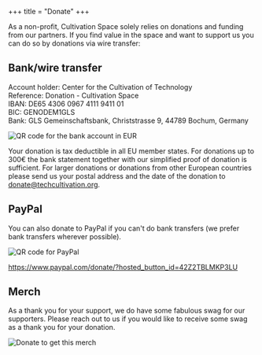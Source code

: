 +++
title = "Donate"
+++

As a non-profit, Cultivation Space solely relies on donations and funding from our partners. If you find value in the space and want to support us you can do so by donations via wire transfer:

## Bank/wire transfer

Account holder: Center for the Cultivation of Technology\
Reference: Donation - Cultivation Space\
IBAN: DE65 4306 0967 4111 9411 01\
BIC: GENODEM1GLS\
Bank: GLS Gemeinschaftsbank, Christstrasse 9, 44789 Bochum, Germany

![QR code for the bank account in EUR](/img/qr.png)

Your donation is tax deductible in all EU member states. For donations up to 300€ the bank statement together with our simplified proof of donation is sufficient. For larger donations or donations from other European countries please send us your postal address and the date of the donation to donate@techcultivation.org.

## PayPal

You can also donate to PayPal if you can't do bank transfers (we prefer bank transfers wherever possible).

![QR code for PayPal](/img/paypal.png)

https://www.paypal.com/donate/?hosted_button_id=42Z2TBLMKP3LU

## Merch

As a thank you for your support, we do have some fabulous swag for our supporters. Please reach out to us if you would like to receive some swag as a thank you for your donation.

![Donate to get this merch](/img/donate.webp)